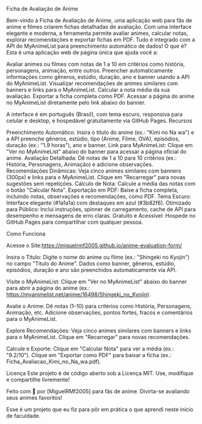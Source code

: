 Ficha de Avaliação de Anime
 
Bem-vindo à Ficha de Avaliação de Anime, uma aplicação web para fãs de anime e filmes criarem fichas detalhadas de avaliação. Com uma interface elegante e moderna, a ferramenta permite avaliar animes, calcular notas, explorar recomendações e exportar fichas em PDF. Tudo é integrado com a API do MyAnimeList para preenchimento automático de dados!
O que é?
Esta é uma aplicação web de página única que ajuda você a:

Avaliar animes ou filmes com notas de 1 a 10 em critérios como história, personagens, animação, entre outros.
Preencher automaticamente informações como gêneros, estúdio, duração, ano e banner usando a API do MyAnimeList.
Visualizar recomendações de animes similares com banners e links para o MyAnimeList.
Calcular a nota média da sua avaliação.
Exportar a ficha completa como PDF.
Acessar a página do anime no MyAnimeList diretamente pelo link abaixo do banner.

A interface é em português (Brasil), com tema escuro, responsiva para celular e desktop, e hospedável gratuitamente via GitHub Pages.
Recursos

Preenchimento Automático: Insira o título do anime (ex.: "Kimi no Na wa") e a API preenche gêneros, estúdio, tipo (Anime, Filme, OVA), episódios, duração (ex.: "1.9 horas"), ano e banner.
Link para MyAnimeList: Clique em "Ver no MyAnimeList" abaixo do banner para acessar a página oficial do anime.
Avaliação Detalhada: Dê notas de 1 a 10 para 10 critérios (ex.: História, Personagens, Animação) e adicione observações.
Recomendações Dinâmicas: Veja cinco animes similares com banners (300px) e links para o MyAnimeList. Clique em "Recarregar" para novas sugestões sem repetições.
Cálculo de Nota: Calcule a média das notas com o botão "Calcular Nota".
Exportação em PDF: Baixe a ficha completa, incluindo notas, observações e recomendações, como PDF.
Tema Escuro: Interface elegante (#1a1a1a) com destaques em azul (#3b82f6).
Otimizado para Público: Inclui instruções, spinner de carregamento, cache de API para desempenho e mensagens de erro claras.
Gratuito e Acessível: Hospede no GitHub Pages para compartilhar com qualquer pessoa.

Como Funciona

Acesse o Site:https://miguelrmf2005.github.io/anime-evaluation-form/


Insira o Título:
Digite o nome do anime ou filme (ex.: "Shingeki no Kyojin") no campo "Título do Anime".
Dados como banner, gêneros, estúdio, episódios, duração e ano são preenchidos automaticamente via API.


Visite o MyAnimeList:
Clique em "Ver no MyAnimeList" abaixo do banner para abrir a página do anime (ex.: https://myanimelist.net/anime/16498/Shingeki_no_Kyojin).


Avalie o Anime:
Dê notas (1–10) para critérios como História, Personagens, Animação, etc.
Adicione observações, pontos fortes, fracos e comentários para o MyAnimeList.


Explore Recomendações:
Veja cinco animes similares com banners e links para o MyAnimeList.
Clique em "Recarregar" para novas recomendações.


Calcule e Exporte:
Clique em "Calcular Nota" para ver a média (ex.: "9.2/10").
Clique em "Exportar como PDF" para baixar a ficha (ex.: Ficha_Avaliacao_Kimi_no_Na_wa.pdf).


Licença
Este projeto é de código aberto sob a Licença MIT. Use, modifique e compartilhe livremente!

Feito com 💙 por [MiguelRMf2005] para fãs de anime. Divirta-se avaliando seus animes favoritos!

Esse é um projeto que eu fiz para pôr em prática o que aprendi neste início de faculdade.

